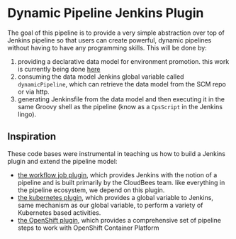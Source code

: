 # Dynamic Pipeline Jenkins Plugin

The goal of this pipeline is to provide a very simple abstraction over top of Jenkins pipeline so that users can create powerful, dynamic pipelines without having to have any programming skills. This will be done by:

1. providing a declarative data model for environment promotion. this work is currently being done [here](https://github.com/rht-labs/api-design)
2. consuming the data model Jenkins global variable called `dynamicPipeline`, which can retrieve the data model from the SCM repo or via http.
3. generating Jenkinsfile from the data model and then executing it in the same Groovy shell as the pipeline (know as a `CpsScript` in the Jenkins lingo).

## Inspiration

These code bases were instrumental in teaching us how to build a Jenkins plugin and extend the pipeline model:

- [the workflow job plugin](https://github.com/jenkinsci/workflow-job-plugin), which provides Jenkins with the notion of a pipeline and is built primarily by the CloudBees team. like everything in the pipeline ecosystem, we depend on this plugin.
- [the kubernetes plugin](https://github.com/jenkinsci/kubernetes-pipeline-plugin), which provides a global variable to Jenkins, same mechanism as our global variable, to perform a variety of Kubernetes based activities.
- [the OpenShift plugin](https://github.com/jenkinsci/openshift-pipeline-plugin), which provides a comprehensive set of pipeline steps to work with OpenShift Container Platform